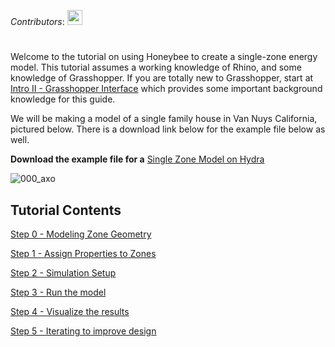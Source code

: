 _Contributors_:
<a href="https://github.com/alexandermatthias" title="Alexander Matthias Jacobson"><img src="https://github.com/alexandermatthias.png" height="24"></a>
# 

Welcome to the tutorial on using Honeybee to create a single-zone energy model. This tutorial assumes a working knowledge of Rhino, and some knowledge of Grasshopper. If you are totally new to Grasshopper, start at [Intro II - Grasshopper Interface](Intro-II-‐-Grasshopper-Interface) which provides some important background knowledge for this guide.

We will be making a model of a single family house in Van Nuys California, pictured below. There is a download link below for the example file below as well. 

**Download the example file for a** [Single Zone Model on Hydra](http://hydrashare.github.io/hydra/viewer?owner=alexandermatthias&fork=hydra&id=SingleZoneModel_00_EnergyBalance&slide=0&scale=1&offset=0,0)

![000_axo](https://user-images.githubusercontent.com/44324576/53011852-af4ba680-3441-11e9-9cae-97986451a3e3.jpg)

## Tutorial Contents

[Step 0 - Modeling Zone Geometry](Modeling-Zone-Geometry)

[Step 1 - Assign Properties to Zones](Assign-Properties-to-Zones)

[Step 2 - Simulation Setup](Simulation-Setup)

[Step 3 - Run the model](Run-the-model)

[Step 4 - Visualize the results](Visualize-the-results)

[Step 5 - Iterating to improve design](Iterating-to-improve-design)

